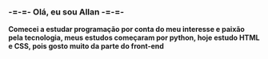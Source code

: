 ### <b>-=-=- Olá, eu sou Allan -=-=-<b> 
  
 Comecei a estudar programação por conta do meu interesse e paixão pela tecnologia, meus estudos começaram por python, hoje estudo HTML e CSS, pois gosto muito da parte do front-end 


